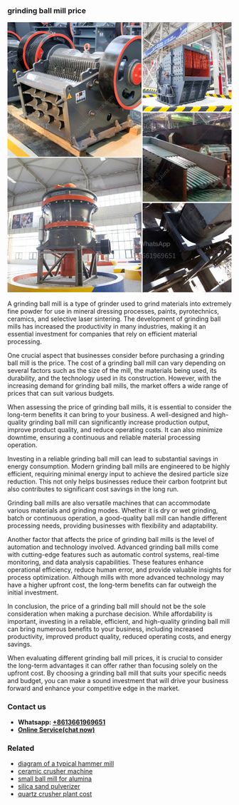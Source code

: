 <h3>grinding ball mill price</h3><img src='1704951781.jpg' alt=''><p>A grinding ball mill is a type of grinder used to grind materials into extremely fine powder for use in mineral dressing processes, paints, pyrotechnics, ceramics, and selective laser sintering. The development of grinding ball mills has increased the productivity in many industries, making it an essential investment for companies that rely on efficient material processing.</p><p>One crucial aspect that businesses consider before purchasing a grinding ball mill is the price. The cost of a grinding ball mill can vary depending on several factors such as the size of the mill, the materials being used, its durability, and the technology used in its construction. However, with the increasing demand for grinding ball mills, the market offers a wide range of prices that can suit various budgets.</p><p>When assessing the price of grinding ball mills, it is essential to consider the long-term benefits it can bring to your business. A well-designed and high-quality grinding ball mill can significantly increase production output, improve product quality, and reduce operating costs. It can also minimize downtime, ensuring a continuous and reliable material processing operation.</p><p>Investing in a reliable grinding ball mill can lead to substantial savings in energy consumption. Modern grinding ball mills are engineered to be highly efficient, requiring minimal energy input to achieve the desired particle size reduction. This not only helps businesses reduce their carbon footprint but also contributes to significant cost savings in the long run.</p><p>Grinding ball mills are also versatile machines that can accommodate various materials and grinding modes. Whether it is dry or wet grinding, batch or continuous operation, a good-quality ball mill can handle different processing needs, providing businesses with flexibility and adaptability.</p><p>Another factor that affects the price of grinding ball mills is the level of automation and technology involved. Advanced grinding ball mills come with cutting-edge features such as automatic control systems, real-time monitoring, and data analysis capabilities. These features enhance operational efficiency, reduce human error, and provide valuable insights for process optimization. Although mills with more advanced technology may have a higher upfront cost, the long-term benefits can far outweigh the initial investment.</p><p>In conclusion, the price of a grinding ball mill should not be the sole consideration when making a purchase decision. While affordability is important, investing in a reliable, efficient, and high-quality grinding ball mill can bring numerous benefits to your business, including increased productivity, improved product quality, reduced operating costs, and energy savings.</p><p>When evaluating different grinding ball mill prices, it is crucial to consider the long-term advantages it can offer rather than focusing solely on the upfront cost. By choosing a grinding ball mill that suits your specific needs and budget, you can make a sound investment that will drive your business forward and enhance your competitive edge in the market.</p><h3>Contact us</h3><ul><li><strong>Whatsapp:&nbsp;<a href="https://wa.me/8613661969651">+8613661969651</a></strong></li><li><a href="https://swt.shibang-china.com/?git&amp;zhl&amp;grinding ball mill price"><strong>Online Service(chat now)</strong></a></li></ul><h3>Related</h3><ul><li><a href='diagram of a typical hammer mill.md'>diagram of a typical hammer mill</a></li><li><a href='ceramic crusher machine.md'>ceramic crusher machine</a></li><li><a href='small ball mill for alumina.md'>small ball mill for alumina</a></li><li><a href='silica sand pulverizer.md'>silica sand pulverizer</a></li><li><a href='quartz crusher plant cost.md'>quartz crusher plant cost</a></li></ul>